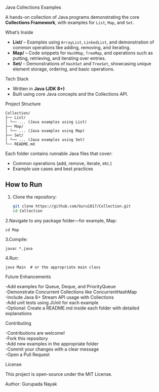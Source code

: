  Java Collections Examples

 A hands-on collection of Java programs demonstrating the core **Collections Framework**, with examples for `List`, `Map`, and `Set`.

 What’s Inside

- **List/** – Examples using `ArrayList`, `LinkedList`, and demonstration of common operations like adding, removing, and iterating.
- **Map/** – Code snippets for `HashMap`, `TreeMap`, and operations such as putting, retrieving, and iterating over entries.
- **Set/** – Demonstrations of `HashSet` and `TreeSet`, showcasing unique element storage, ordering, and basic operations.

Tech Stack
- Written in **Java (JDK 8+)**
- Built using core Java concepts and the Collections API.

Project Structure
```
Collection/
├── List/
│ └── ... (Java examples using List)
├── Map/
│ └── ... (Java examples using Map)
├── Set/
│ └── ... (Java examples using Set)
└── README.md
```

Each folder contains runnable Java files that cover:
- Common operations (add, remove, iterate, etc.)
- Example use cases and best practices

##  How to Run

1. Clone the repository:
   ```bash
   git clone https://github.com/Guru1817/Collection.git
   cd Collection
   ```
2.Navigate to any package folder—for example, Map:
```
cd Map
```
3.Compile:
```
javac *.java
```
4.Run:
```
java Main  # or the appropriate main class
```
Future Enhancements

-Add examples for Queue, Deque, and PriorityQueue                                                                
-Demonstrate Concurrent Collections like ConcurrentHashMap                                                 
-Include Java 8+ Stream API usage with Collections                                          
-Add unit tests using JUnit for each example                                                                
-Optional: Create a README.md inside each folder with detailed explanations                  

Contributing

-Contributions are welcome!                                                         
-Fork this repository                                                        
-Add new examples in the appropriate folder                                          
-Commit your changes with a clear message                                     
-Open a Pull Request                                         

License

This project is open-source under the MIT License.

Author: Gurupada Nayak

